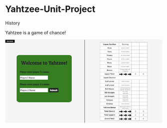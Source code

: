 # Yahtzee-Unit-Project

<underline>History<underline>

Yahtzee is a game of chance! 

![alt text](./assets/yahtzee-start.png)